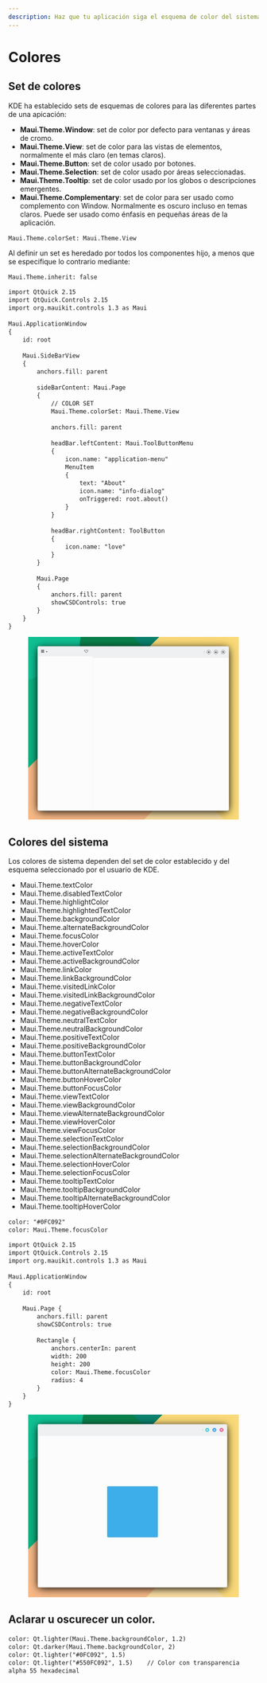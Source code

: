 ```yaml
---
description: Haz que tu aplicación siga el esquema de color del sistema.
---
```


# Colores

## Set de colores

KDE ha establecido sets de esquemas de colores para las diferentes partes de una apicación:&#x20;

* **Maui.Theme.Window**: set de color por defecto para ventanas y áreas de cromo.
* **Maui.Theme.View**: set de color para las vistas de elementos, normalmente el más claro (en temas claros).
* **Maui.Theme.Button**: set de color usado por botones.
* **Maui.Theme.Selection**: set de color usado por áreas seleccionadas.
* **Maui.Theme.Tooltip**: set de color usado por los globos o descripciones emergentes.
* **Maui.Theme.Complementary**: set de color para ser usado como complemento con Window. Normalmente es oscuro incluso en temas claros. Puede ser usado como énfasis en pequeñas áreas de la aplicación.

```
Maui.Theme.colorSet: Maui.Theme.View
```

Al definir un set es heredado por todos los componentes hijo, a menos que se especifique lo contrario mediante:

```
Maui.Theme.inherit: false
```

```
import QtQuick 2.15
import QtQuick.Controls 2.15
import org.mauikit.controls 1.3 as Maui

Maui.ApplicationWindow
{
    id: root

    Maui.SideBarView
    {
        anchors.fill: parent

        sideBarContent: Maui.Page
        {
            // COLOR SET
            Maui.Theme.colorSet: Maui.Theme.View

            anchors.fill: parent

            headBar.leftContent: Maui.ToolButtonMenu
            {
                icon.name: "application-menu"
                MenuItem
                {
                    text: "About"
                    icon.name: "info-dialog"
                    onTriggered: root.about()
                }
            }

            headBar.rightContent: ToolButton
            {
                icon.name: "love"
            }
        }

        Maui.Page
        {
            anchors.fill: parent
            showCSDControls: true
        }
    }
}

```

<figure><img src="../../.gitbook/assets/Util-Colores.jpg" alt=""><figcaption></figcaption></figure>

## Colores del sistema

Los colores de sistema dependen del set de color establecido y del esquema seleccionado por el usuario de KDE.

* Maui.Theme.textColor
* Maui.Theme.disabledTextColor
* Maui.Theme.highlightColor
* Maui.Theme.highlightedTextColor
* Maui.Theme.backgroundColor
* Maui.Theme.alternateBackgroundColor
* Maui.Theme.focusColor
* Maui.Theme.hoverColor
* Maui.Theme.activeTextColor
* Maui.Theme.activeBackgroundColor
* Maui.Theme.linkColor
* Maui.Theme.linkBackgroundColor
* Maui.Theme.visitedLinkColor
* Maui.Theme.visitedLinkBackgroundColor
* Maui.Theme.negativeTextColor
* Maui.Theme.negativeBackgroundColor
* Maui.Theme.neutralTextColor
* Maui.Theme.neutralBackgroundColor
* Maui.Theme.positiveTextColor
* Maui.Theme.positiveBackgroundColor
* Maui.Theme.buttonTextColor
* Maui.Theme.buttonBackgroundColor
* Maui.Theme.buttonAlternateBackgroundColor
* Maui.Theme.buttonHoverColor
* Maui.Theme.buttonFocusColor
* Maui.Theme.viewTextColor
* Maui.Theme.viewBackgroundColor
* Maui.Theme.viewAlternateBackgroundColor
* Maui.Theme.viewHoverColor
* Maui.Theme.viewFocusColor
* Maui.Theme.selectionTextColor
* Maui.Theme.selectionBackgroundColor
* Maui.Theme.selectionAlternateBackgroundColor
* Maui.Theme.selectionHoverColor
* Maui.Theme.selectionFocusColor
* Maui.Theme.tooltipTextColor
* Maui.Theme.tooltipBackgroundColor
* Maui.Theme.tooltipAlternateBackgroundColor
* Maui.Theme.tooltipHoverColor

```
color: "#0FC092"
color: Maui.Theme.focusColor
```

```
import QtQuick 2.15
import QtQuick.Controls 2.15
import org.mauikit.controls 1.3 as Maui

Maui.ApplicationWindow
{
    id: root

    Maui.Page {
        anchors.fill: parent
        showCSDControls: true

        Rectangle {
            anchors.centerIn: parent
            width: 200
            height: 200
            color: Maui.Theme.focusColor
            radius: 4
        }
    }
}
```

<figure><img src="../../.gitbook/assets/Util-Colores-2.jpg" alt=""><figcaption></figcaption></figure>

## Aclarar u oscurecer un color.

```
color: Qt.lighter(Maui.Theme.backgroundColor, 1.2)
color: Qt.darker(Maui.Theme.backgroundColor, 2)
color: Qt.lighter("#0FC092", 1.5)
color: Qt.lighter("#550FC092", 1.5)    // Color con transparencia alpha 55 hexadecimal
```
